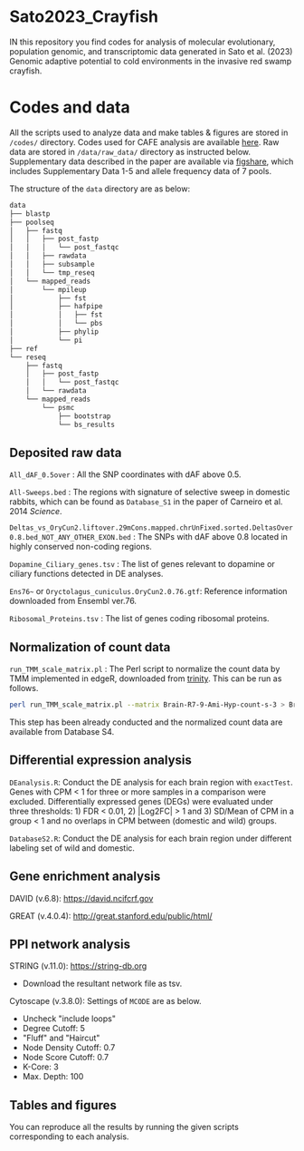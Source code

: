 # Sato2023_Crayfish
IN this repository you find codes for analysis of molecular evolutionary, population genomic, and transcriptomic data generated in Sato et al. (2023) Genomic adaptive potential to cold environments in the invasive red swamp crayfish.

# Codes and data
All the scripts used to analyze data and make tables & figures are stored in `/codes/` directory. Codes used for CAFE analysis are available [here](https://github.com/ymat2/crayfish_cafe_analysis). Raw data are stored in `/data/raw_data/` directory as instructed below. Supplementary data described in the paper are available via [figshare](https://figshare.com/s/22f447f7569e78fd7012), which includes Supplementary Data 1-5 and allele frequency data of 7 pools.

The structure of the `data` directory are as below:
```zsh
data
├── blastp
├── poolseq
│   ├── fastq
│   │   ├── post_fastp
│   │   │   └── post_fastqc
│   │   ├── rawdata
│   │   ├── subsample
│   │   └── tmp_reseq
│   └── mapped_reads
│       └── mpileup
│           ├── fst
│           ├── hafpipe
│           │   ├── fst
│           │   └── pbs
│           ├── phylip
│           └── pi
├── ref
└── reseq
    ├── fastq
    │   ├── post_fastp
    │   │   └── post_fastqc
    │   └── rawdata
    └── mapped_reads
        └── psmc
            ├── bootstrap
            └── bs_results
```

## Deposited raw data
`All_dAF_0.5over` : All the SNP coordinates with dAF above 0.5.

`All-Sweeps.bed` : The regions with signature of selective sweep in domestic rabbits, which can be found as `Database_S1` in the paper of Carneiro et al. 2014 _Science_.

`Deltas_vs_OryCun2.liftover.29mCons.mapped.chrUnFixed.sorted.DeltasOver0.8.bed_NOT_ANY_OTHER_EXON.bed` : The SNPs with dAF above 0.8 located in highly conserved non-coding regions.

`Dopamine_Ciliary_genes.tsv` : The list of genes relevant to dopamine or ciliary functions detected in DE analyses.

`Ens76~` or `Oryctolagus_cuniculus.OryCun2.0.76.gtf`: Reference information downloaded from Ensembl ver.76.

`Ribosomal_Proteins.tsv` : The list of genes coding ribosomal proteins.

## Normalization of count data
`run_TMM_scale_matrix.pl` : The Perl script to normalize the count data by TMM implemented in edgeR, downloaded from [trinity](https://github.com/trinityrnaseq/trinityrnaseq/blob/master/util/support_scripts/run_TMM_scale_matrix.pl). This can be run as follows.

```zsh
perl run_TMM_scale_matrix.pl --matrix Brain-R7-9-Ami-Hyp-count-s-3 > Brain-R7-9-Ami-Hyp-count-s-3_TMM_FPKM.matrix
```

This step has been already conducted and the normalized count data are available from Database S4.

## Differential expression analysis
`DEanalysis.R`: Conduct the DE analysis for each brain region with `exactTest`. Genes with CPM < 1 for three or more samples in a comparison were excluded. Differentially expressed genes (DEGs) were evaluated under three thresholds: 1) FDR < 0.01, 2) |Log2FC| > 1 and 3) SD/Mean of CPM in a group < 1 and no overlaps in CPM between (domestic and wild) groups.

`DatabaseS2.R`: Conduct the DE analysis for each brain region under different labeling set of wild and domestic.

## Gene enrichment analysis
DAVID (v.6.8): https://david.ncifcrf.gov

GREAT (v.4.0.4): http://great.stanford.edu/public/html/

## PPI network analysis
STRING (v.11.0): https://string-db.org
- Download the resultant network file as tsv.

Cytoscape (v.3.8.0): Settings of `MCODE` are as below.
- Uncheck "include loops"
- Degree Cutoff: 5
- "Fluff" and "Haircut"
- Node Density Cutoff: 0.7
- Node Score Cutoff: 0.7
- K-Core: 3
- Max. Depth: 100

## Tables and figures
You can reproduce all the results by running the given scripts corresponding to each analysis.
